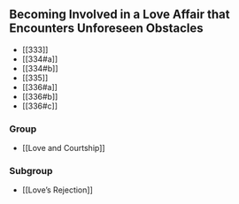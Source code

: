 ## Becoming Involved in a Love Affair that Encounters Unforeseen Obstacles

- [[333]]
- [[334#a]]
- [[334#b]]
- [[335]]
- [[336#a]]
- [[336#b]]
- [[336#c]]

### Group
- [[Love and Courtship]]

### Subgroup
- [[Love’s Rejection]]

